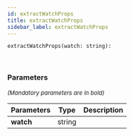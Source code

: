 ```yaml
---
id: extractWatchProps
title: extractWatchProps
sidebar_label: extractWatchProps
---
```


```tsx
extractWatchProps(watch: string): 
```
<br/>



### Parameters

<font size="2"><i>(Mandatory parameters are in bold)</i></font>

| Parameters | Type | Description |
| --------- | ---- | ----------- |
| **watch** | string |  |
